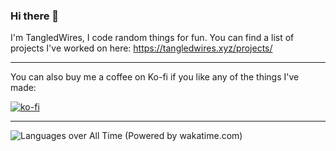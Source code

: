 ### Hi there 👋

I'm TangledWires, I code random things for fun.
You can find a list of projects I've worked on here:
https://tangledwires.xyz/projects/

---

You can also buy me a coffee on Ko-fi if you like any of the things I've made:

[![ko-fi](https://ko-fi.com/img/githubbutton_sm.svg)](https://ko-fi.com/V7V1X0ICT)

---

![Languages over All Time (Powered by wakatime.com)](https://wakatime.com/share/@xWires/3bb3d87d-9edc-4ead-9817-6ee6ae6a483a.svg)
